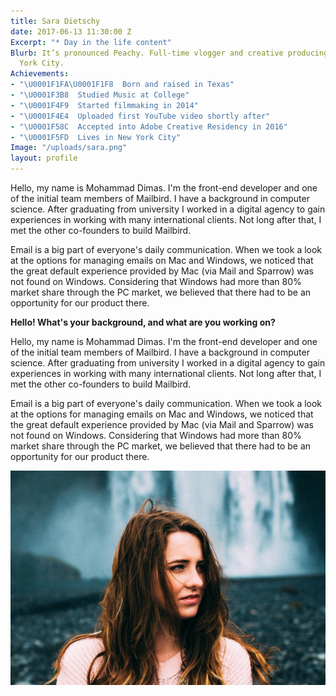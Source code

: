 ```yaml
---
title: Sara Dietschy
date: 2017-06-13 11:30:00 Z
Excerpt: "* Day in the life content"
Blurb: It’s pronounced Peachy. Full-time vlogger and creative producing work in New
  York City.
Achievements:
- "\U0001F1FA\U0001F1F8  Born and raised in Texas"
- "\U0001F3B8  Studied Music at College"
- "\U0001F4F9  Started filmmaking in 2014"
- "\U0001F4E4  Uploaded first YouTube video shortly after"
- "\U0001F58C  Accepted into Adobe Creative Residency in 2016"
- "\U0001F5FD  Lives in New York City"
Image: "/uploads/sara.png"
layout: profile
---
```


Hello, my name is Mohammad Dimas. I'm the front-end developer and one of the initial team members of Mailbird. I have a background in computer science. After graduating from university I worked in a digital agency to gain experiences in working with many international clients. Not long after that, I met the other co-founders to build Mailbird.

Email is a big part of everyone's daily communication. When we took a look at the options for managing emails on Mac and Windows, we noticed that the great default experience provided by Mac (via Mail and Sparrow) was not found on Windows. Considering that Windows had more than 80% market share through the PC market, we believed that there had to be an opportunity for our product there.

**Hello! What's your background, and what are you working on?**

Hello, my name is Mohammad Dimas. I'm the front-end developer and one of the initial team members of Mailbird. I have a background in computer science. After graduating from university I worked in a digital agency to gain experiences in working with many international clients. Not long after that, I met the other co-founders to build Mailbird.

Email is a big part of everyone's daily communication. When we took a look at the options for managing emails on Mac and Windows, we noticed that the great default experience provided by Mac (via Mail and Sparrow) was not found on Windows. Considering that Windows had more than 80% market share through the PC market, we believed that there had to be an opportunity for our product there.

![DBg6rciUIAAbrfA.jpg](/uploads/DBg6rciUIAAbrfA.jpg)